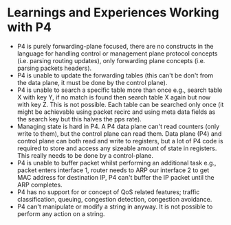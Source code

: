 # Learnings and Experiences Working with P4

* P4 is purely forwarding-plane focused, there are no constructs in the language for handling control or management plane protocol concepts (i.e. parsing routing updates), only forwarding plane concepts (i.e. parsing packets headers).
* P4 is unable to update the forwarding tables (this can't be don't from the data plane, it must be done by the control plane).
* P4 is unable to search a specific table more than once e.g., search table X with key Y, if no match is found then search table X again but now with key Z. This is not possible. Each table can be searched only once (it might be achievable using packet recirc and using meta data fields as the search key but this halves the pps rate).
* Managing state is hard in P4. A P4 data plane can't read counters (only write to them), but the control plane can read them. Data plane (P4) and control plane can both read and write to registers, but a lot of P4 code is required to store and access any sizeable amount of state in registers. This really needs to be done by a control-plane.
* P4 is unable to buffer packet whilst performing an additional task e.g., packet enters interface 1, router needs to ARP our interface 2 to get MAC address for destination IP, P4 can't buffer the IP packet until the ARP completes.
* P4 has no support for or concept of QoS related features; traffic classification, queuing, congestion detection, congestion avoidance.
* P4 can't manipulate or modify a string in anyway. It is not possible to perform any action on a string.
